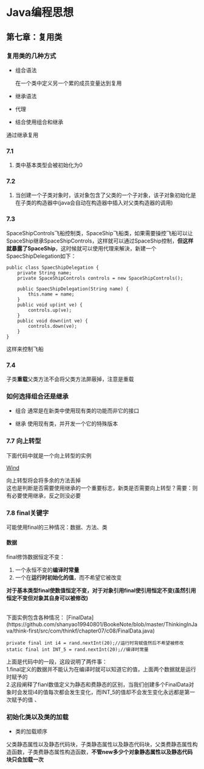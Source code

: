 # Java编程思想

## 第七章：复用类

### 复用类的几种方式


* 组合语法

	在一个类中定义另一个累的成员变量达到复用


* 继承语法
* 代理
* 结合使用组合和继承

通过继承复用

### 7.1
1. 类中基本类型会被初始化为0

### 7.2

1. 当创建一个子类对象时，该对象包含了父类的一个子对象，该子对象初始化是在子类的构造器中(java会自动在构造器中插入对父类构造器的调用)

### 7.3

SpaceShipControls飞船控制类，SpaceShip飞船类，如果需要操控飞船可以让SpaceShip继承SpaceShipControls，这样就可以通过SpaceShip控制，**但这样就暴露了SpaceShip**，这时候就可以使用代理来解決，新建一个SpaecShipDelegation如下：

	public class SpaecShipDelegation {
	    private String name;
	    private SpaceShipControls controls = new SpaceShipControls();
	
	    public SpaecShipDelegation(String name) {
	        this.name = name;
	    }
	    public void up(int ve) {
	        controls.up(ve);
	    }
	    public void down(int ve) {
	        controls.down(ve);
	    }
	}

这样来控制飞船

### 7.4
子类**重载**父类方法不会将父类方法屏蔽掉，注意是重载

### 如何选择组合还是继承

* 组合
通常是在新类中使用现有类的功能而非它的接口

* 继承
使用现有类，并开发一个它的特殊版本

### 7.7 向上转型
下面代码中就是一个向上转型的实例

[Wind](https://github.com/shanyao19940801/BookeNote/blob/master/ThinkingInJava/think-first/src/com/thinkf/chapter07/c07/Wind.java)

向上转型将会将多余的方法丢掉<br>
这也是判断是否需要使用继承的一个重要标志，新类是否需要向上转型？需要：则有必要使用继承，反之则没必要

### 7.8 final关键字
可能使用final的三种情况：数据、方法、类
#### 数据

final修饰数据恒定不变：

1. 一个永恒不变的**编译时常量**
2. 一个在**运行时初始化的值**，而不希望它被改变

**对于基本类型final使数值恒定不变，对于对象引用final使引用恒定不变(虽然引用恒定不变但对象其自身可以被修改)**

<br>
下面实例包含各种情况：
[FinalData](https://github.com/shanyao19940801/BookeNote/blob/master/ThinkingInJava/think-first/src/com/thinkf/chapter07/c08/FinalData.java)

    private final int i4 = rand.nextInt(20);//运行时背赋值然后不希望被修改
    static final int INT_5 = rand.nextInt(20);//编译时常量

上面是代码中的一段，这段说明了两件事：
<br>
1.final定义的数据并不能认为在编译时就可以知道它的值，上面两个数据就是运行时赋予的
<br>
2.这段阐释了fianl数值定义为静态和费静态的区别，当我们创建多个FinalData对象时会发现i4的值每次都会发生变化，而INT_5的值却不会发生变化永远都是第一次赋予的值
、

### 初始化类以及类的加载

* 类的加载顺序

父类静态属性以及静态代码块，子类静态属性以及静态代码块，父类费静态属性构造函数，子类费静态属性构造函数，**不管new多少个对象静态属性以及静态代码块只会加载一次**




